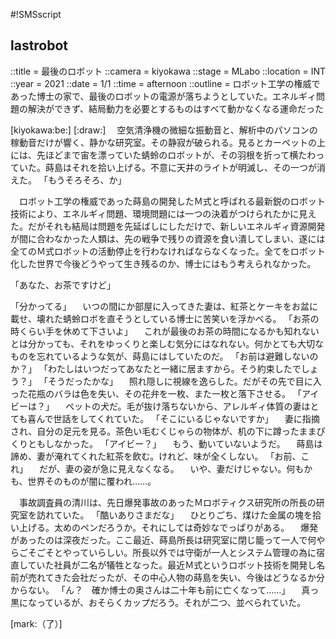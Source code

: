 #!SMSscript

## lastrobot

::title = 最後のロボット
::camera = kiyokawa
::stage = MLabo
::location = INT
::year = 2021
::date = 1/1
::time = afternoon
::outline = ロボット工学の権威であった博士の家で、最後のロボットの電源が落ちようとしていた。エネルギィ問題の解決ができず、結局動力を必要とするものはすべて動かなくなる運命だった

[kiyokawa:be:]
[:draw:]
　空気清浄機の微細な振動音と、解析中のパソコンの稼動音だけが響く、静かな研究室。その静寂が破られる。見るとカーペットの上には、先ほどまで宙を漂っていた蜻蛉のロボットが、その羽根を折って横たわっていた。蒔島はそれを拾い上げる。不意に天井のライトが明滅し、その一つが消えた。
「もうそろそろ、か」

　ロボット工学の権威であった蒔島の開発したＭ式と呼ばれる最新鋭のロボット技術により、エネルギィ問題、環境問題には一つの決着がつけられたかに見えた。だがそれも結局は問題を先延ばしにしただけで、新しいエネルギィ資源開発が間に合わなかった人類は、先の戦争で残りの資源を食い潰してしまい、遂には全てのＭ式ロボットの活動停止を行わなければならなくなった。全てをロボット化した世界で今後どうやって生き残るのか、博士にはもう考えられなかった。

「あなた、お茶ですけど」

「分かってる」
　いつの間にか部屋に入ってきた妻は、紅茶とケーキをお盆に載せ、壊れた蜻蛉ロボを直そうとしている博士に苦笑いを浮かべる。
「お茶の時くらい手を休めて下さいよ」
　これが最後のお茶の時間になるかも知れないとは分かっても、それをゆっくりと楽しむ気分にはなれない。何かとても大切なものを忘れているような気が、蒔島にはしていたのだ。
「お前は避難しないのか？」
「わたしはいつだってあなたと一緒に居ますから。そう約束したでしょう？」
「そうだったかな」
　照れ隠しに視線を逸らした。だがその先で目に入った花瓶のバラは色を失い、その花弁を一枚、また一枚と落下させる。
「アイビーは？」
　ペットの犬だ。毛が抜け落ちないから、アレルギィ体質の妻はとても喜んで世話をしてくれていた。
「そこにいるじゃないですか」
　妻に指摘され、自分の足元を見る。茶色い毛むくじゃらの物体が、机の下に蹲ったままぴくりともしなかった。
「アイビー？」
　もう、動いていないようだ。
　蒔島は諦め、妻が淹れてくれた紅茶を飲む。けれど、味が全くしない。
「お前、これ」
　だが、妻の姿が急に見えなくなる。
　いや、妻だけじゃない。何もかも、世界そのものが闇に覆われ……。

　事故調査員の清川は、先日爆発事故のあったＭロボティクス研究所の所長の研究室を訪れていた。
「酷いありさまだな」
　ひとりごち、煤けた金属の塊を拾い上げる。太めのペンだろうか。それにしては奇妙なでっぱりがある。
　爆発があったのは深夜だった。ここ最近、蒔島所長は研究室に閉じ籠って一人で何やらごそごそとやっていらしい。所長以外では守衛が一人とシステム管理の為に宿直していた社員が二名が犠牲となった。最近Ｍ式というロボット技術を開発し名前が売れてきた会社だったが、その中心人物の蒔島を失い、今後はどうなるか分からない。
「ん？　確か博士の奥さんは二十年も前に亡くなって……」
　真っ黒になっているが、おそらくカップだろう。それが二つ、並べられていた。

[mark:（了）]
